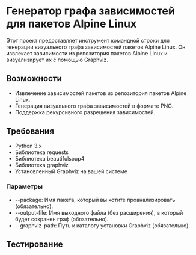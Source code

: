 # Генератор графа зависимостей для пакетов Alpine Linux

Этот проект предоставляет инструмент командной строки для генерации визуального графа зависимостей пакетов Alpine Linux. Он извлекает зависимости из репозитория пакетов Alpine Linux и визуализирует их с помощью Graphviz.

## Возможности

- Извлечение зависимостей пакетов из репозитория пакетов Alpine Linux.
- Генерация визуального графа зависимостей в формате PNG.
- Поддержка рекурсивного разрешения зависимостей.

## Требования

- Python 3.x
- Библиотека requests
- Библиотека beautifulsoup4
- Библиотека graphviz
- Установленный Graphviz на вашей системе
  
### Параметры

- --package: Имя пакета, который вы хотите проанализировать (обязательно).
- --output-file: Имя выходного файла (без расширения), в который будет сохранен граф (обязательно).
- --graphviz-path: Путь к каталогу установки Graphviz (обязательно).

## Тестирование
